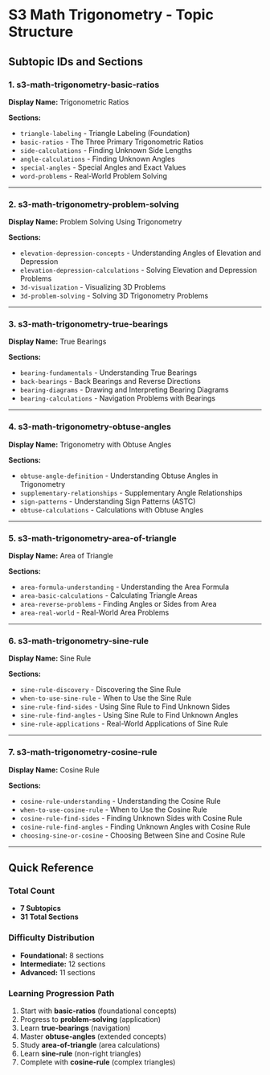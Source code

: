 # S3 Math Trigonometry - Topic Structure

## Subtopic IDs and Sections

### 1. **s3-math-trigonometry-basic-ratios**
**Display Name:** Trigonometric Ratios

**Sections:**
- `triangle-labeling` - Triangle Labeling (Foundation)
- `basic-ratios` - The Three Primary Trigonometric Ratios
- `side-calculations` - Finding Unknown Side Lengths
- `angle-calculations` - Finding Unknown Angles
- `special-angles` - Special Angles and Exact Values
- `word-problems` - Real-World Problem Solving

---

### 2. **s3-math-trigonometry-problem-solving**
**Display Name:** Problem Solving Using Trigonometry

**Sections:**
- `elevation-depression-concepts` - Understanding Angles of Elevation and Depression
- `elevation-depression-calculations` - Solving Elevation and Depression Problems
- `3d-visualization` - Visualizing 3D Problems
- `3d-problem-solving` - Solving 3D Trigonometry Problems

---

### 3. **s3-math-trigonometry-true-bearings**
**Display Name:** True Bearings

**Sections:**
- `bearing-fundamentals` - Understanding True Bearings
- `back-bearings` - Back Bearings and Reverse Directions
- `bearing-diagrams` - Drawing and Interpreting Bearing Diagrams
- `bearing-calculations` - Navigation Problems with Bearings

---

### 4. **s3-math-trigonometry-obtuse-angles**
**Display Name:** Trigonometry with Obtuse Angles

**Sections:**
- `obtuse-angle-definition` - Understanding Obtuse Angles in Trigonometry
- `supplementary-relationships` - Supplementary Angle Relationships
- `sign-patterns` - Understanding Sign Patterns (ASTC)
- `obtuse-calculations` - Calculations with Obtuse Angles

---

### 5. **s3-math-trigonometry-area-of-triangle**
**Display Name:** Area of Triangle

**Sections:**
- `area-formula-understanding` - Understanding the Area Formula
- `area-basic-calculations` - Calculating Triangle Areas
- `area-reverse-problems` - Finding Angles or Sides from Area
- `area-real-world` - Real-World Area Problems

---

### 6. **s3-math-trigonometry-sine-rule**
**Display Name:** Sine Rule

**Sections:**
- `sine-rule-discovery` - Discovering the Sine Rule
- `when-to-use-sine-rule` - When to Use the Sine Rule
- `sine-rule-find-sides` - Using Sine Rule to Find Unknown Sides
- `sine-rule-find-angles` - Using Sine Rule to Find Unknown Angles
- `sine-rule-applications` - Real-World Applications of Sine Rule

---

### 7. **s3-math-trigonometry-cosine-rule**
**Display Name:** Cosine Rule

**Sections:**
- `cosine-rule-understanding` - Understanding the Cosine Rule
- `when-to-use-cosine-rule` - When to Use the Cosine Rule
- `cosine-rule-find-sides` - Finding Unknown Sides with Cosine Rule
- `cosine-rule-find-angles` - Finding Unknown Angles with Cosine Rule
- `choosing-sine-or-cosine` - Choosing Between Sine and Cosine Rule

---

## Quick Reference

### Total Count
- **7 Subtopics**
- **31 Total Sections**

### Difficulty Distribution
- **Foundational:** 8 sections
- **Intermediate:** 12 sections
- **Advanced:** 11 sections

### Learning Progression Path
1. Start with **basic-ratios** (foundational concepts)
2. Progress to **problem-solving** (application)
3. Learn **true-bearings** (navigation)
4. Master **obtuse-angles** (extended concepts)
5. Study **area-of-triangle** (area calculations)
6. Learn **sine-rule** (non-right triangles)
7. Complete with **cosine-rule** (complex triangles)
